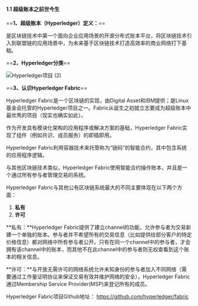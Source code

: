 #### 1.1 超级账本之前世今生

==**1、超级账本（Hyperledger）定义：**==

是区块链技术中第一个面向企业应用场景的开源分布式账本平台，将区块链技术引入到联盟链的应用场景中，为未来基于区块链技术打造高效率的商业网络打下基础。

==**2、Hyperledger分类**==

![Hyperledger项目 (2)](https://tva1.sinaimg.cn/large/007S8ZIlly1ggqp8oza49j31zq0u0guq.jpg)

==**3、认识Hyperledger Fabric**==

Hyperledger Fabric是一个区块链的实现，由Digital Asset和IBM提供；是Linux基金会托管的Hyperledger项目之一。Fabric从诞生之初就立志要成为超级账本中最优秀的项目（现实也确实如此）。

作为开发具有模块化架构的应用程序或解决方案的基础，Hyperledger Fabric实现了组件（例如共识、成员服务）的即插即用。

Hyperledger Fabric利用容器技术来托管称为“链码”的智能合约，其中包含系统的应用程序逻辑。

与其他区块链技术类似，Hyperledger Fabric使用智能合约操作账本，并且是一个通过所有参与者管理交易的系统。

Hyperledger Fabric与其他公有区块链系统最大的不同主要体现在以下两个方面：

1. **私有**
2. **许可**

**私有：**Hyperledger Fabric提供了建立channel的功能，允许参与者为交易新建一个单独的账本。参与者并不希望所有的交易信息（比如提供给部分客户的特定价格信息）都对网络中所有参与者公开。只有在同一个channel中的参与者，才会拥有该channel中的账本，而其他不在此channel中的参与者则无权查看到这个账本的相关信息。

**许可：**与开放无需许可的网络系统允许未知身份的参与者加入不同网络（需要通过工作量证明协议来保证交易有效并维护网络的安全），Hyperledger Fabric通过Membership Service Provider(MSP)来登记所有的成员。

Hyperledger Fabric项目Github地址： https://github.com/hyperledger/fabric